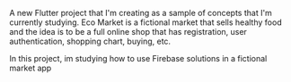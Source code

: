 A new Flutter project that I'm creating as a sample of concepts that I'm currently studying. Eco Market is a fictional market that sells healthy food and the idea is to be a full online shop that has registration, user authentication, shopping chart, buying, etc.

In this project, im studying how to use Firebase solutions in a fictional market app
